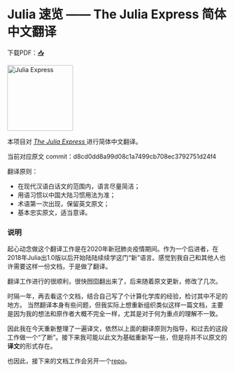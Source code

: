 # Julia 速览 —— The Julia Express 简体中文翻译

下载PDF：[📥](https://github.com/zhaiyusci/The-Julia-Express-zh-CN/raw/master/TeX/julia_express.pdf)

 <img src="rocketship11.png" alt="Julia Express" width="150">

本项目对 [_The Julia Express_ ](https://github.com/bkamins/The-Julia-Express) 进行简体中文翻译。

当前对应原文 commit：d8cd0dd8a99d08c1a7499cb708ec3792751d24f4

翻译原则：
+ 在现代汉语白话文的范围内，语言尽量简洁；
+ 用语习惯以中国大陆习惯用法为准；
+ 术语第一次出现，保留英文原文；
+ 基本忠实原文，适当意译。

### 说明

起心动念做这个翻译工作是在2020年新冠肺炎疫情期间。作为一个后进者，在2018年Julia出1.0版以后开始陆陆续续学这门“新”语言。感觉到我自己和其他人也许需要这样一份文档，于是做了翻译。

翻译工作进行的很顺利，很快囫囵翻出来了，后来随着原文更新，修改了几次。

时隔一年，再去看这个文档，结合自己写了个计算化学库的经验，检讨其中不足的地方。
当然翻译本身有些问题，但我实际上想重新组织类似这样一篇文档，主要是因为我的想法和原作者大概不完全一样，尤其是对于何为重点的理解不一致。

因此我在今天重新整理了一遍译文，依然以上面的翻译原则为指导，和过去的这段工作做一个“了断”。接下来我可能以此文为基础重新写一些，但是将并不以原文的**译文**的形式存在。

也因此，接下来的文档工作会另开一个[repo](https://github.com/zhaiyusci/Julia-Notes)。
 
